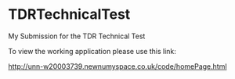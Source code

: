 # TDRTechnicalTest
My Submission for the TDR Technical Test

To view the working application please use this link:

http://unn-w20003739.newnumyspace.co.uk/code/homePage.html